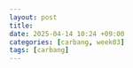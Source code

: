 ```yaml
---
layout: post
title: 
date: 2025-04-14 10:24 +09:00
categories: [carbang, week03]
tags: [carbang]
---
```


